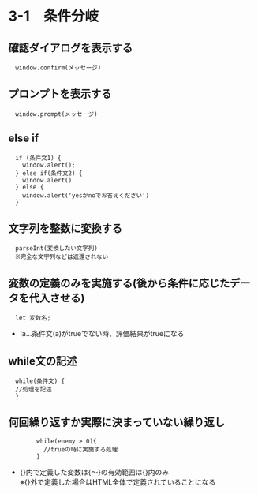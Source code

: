 # 3-1　条件分岐

## 確認ダイアログを表示する
      window.confirm(メッセージ)

## プロンプトを表示する
      window.prompt(メッセージ)

## else if
      if (条件文1) {
        window.alert();
      } else if(条件文2) {
        window.alert()
      } else {
        window.alert('yesかnoでお答えください')
      }

## 文字列を整数に変換する
      parseInt(変換したい文字列)  
      ※完全な文字列などは返還されない

## 変数の定義のみを実施する(後から条件に応じたデータを代入させる)
      let 変数名;

- !a…条件文(a)がtrueでない時、評価結果がtrueになる

## while文の記述
      while(条件文) {  
      //処理を記述  
      }

## 何回繰り返すか実際に決まっていない繰り返し
            while(enemy > 0){
              //trueの時に実施する処理
            }

- {}内で定義した変数は{～}の有効範囲は{}内のみ  
  ※{}外で定義した場合はHTML全体で定義されていることになる
